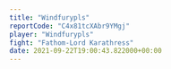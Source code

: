 ```yaml
---
title: "Windfurypls"
reportCode: "C4x81tcXAbr9YMgj"
player: "Windfurypls"
fight: "Fathom-Lord Karathress"
date: 2021-09-22T19:00:43.822000+00:00
---
```

